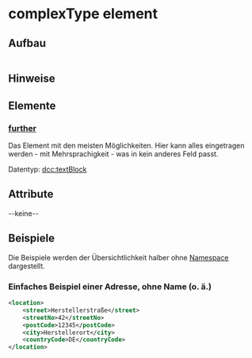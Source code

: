 # complexType element


## Aufbau
```xml

```

## Hinweise

## Elemente
### [further](textBlock.md)
Das Element mit den meisten Möglichkeiten. Hier kann alles eingetragen werden - mit Mehrsprachigkeit - was in kein anderes Feld passt.

Datentyp: [dcc:textBlock](textBlock.md)

## Attribute
--keine--

## Beispiele
Die Beispiele werden der Übersichtlichkeit halber ohne [Namespace](../namespace.md) dargestellt.


### Einfaches Beispiel einer Adresse, ohne Name (o. ä.)
```xml
<location>
    <street>Herstellerstraße</street>
    <streetNo>42</streetNo>
    <postCode>12345</postCode>
    <city>Herstellerort</city>
    <countryCode>DE</countryCode>
</location>
```            
